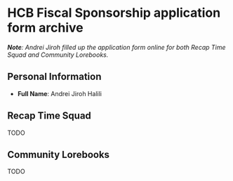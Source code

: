 # HCB Fiscal Sponsorship application form archive

_**Note**: Andrei Jiroh filled up the application form online for both Recap Time Squad and Community Lorebooks._

## Personal Information

- **Full Name**: Andrei Jiroh Halili

## Recap Time Squad

TODO

## Community Lorebooks

TODO

